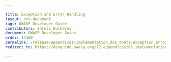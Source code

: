 ```yaml
---

title: Exception and Error Handling
layout: col-document
tags: OWASP Developer Guide
contributors: Shruti Kulkarni
document: OWASP Developer Guide
order: 14160
permalink: /release/appendices/implementation_dos_donts/exception_error_handling/
redirect_to: https://devguide.owasp.org/12-appendices/01-implementation-dos-donts/06-exception-error-handling/

---
```


